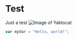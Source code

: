 # Test
Just a test
![Image of Yaktocat](https://octodex.github.com/images/yaktocat.png)
``` javascript
var myVar = "Hello, world!";
```
